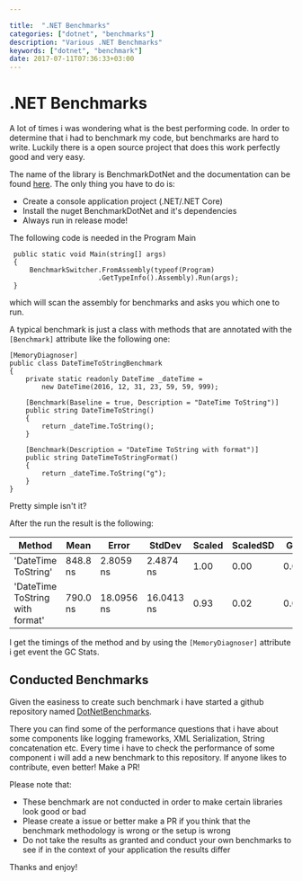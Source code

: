 ```yaml
---

title:  ".NET Benchmarks"
categories: ["dotnet", "benchmarks"]
description: "Various .NET Benchmarks"
keywords: ["dotnet", "benchmark"]
date: 2017-07-11T07:36:33+03:00
---
```


# .NET Benchmarks

A lot of times i was wondering what is the best performing code. 
In order to determine that i had to benchmark my code, but benchmarks are hard to write.
Luckily there is a open source project that does this work perfectly good and very easy.

The name of the library is BenchmarkDotNet and the documentation can be found [here](http://benchmarkdotnet.org/).
The only thing you have to do is:

- Create a console application project (.NET/.NET Core)
- Install the nuget BenchmarkDotNet and it's dependencies
- Always run in release mode!

The following code is needed in the Program Main

     public static void Main(string[] args)
     {
         BenchmarkSwitcher.FromAssembly(typeof(Program)
                          .GetTypeInfo().Assembly).Run(args);
     }

which will scan the assembly for benchmarks and asks you which one to run.

A typical benchmark is just a class with methods that are annotated with the `[Benchmark]` attribute like the following one:

    [MemoryDiagnoser]
    public class DateTimeToStringBenchmark
    {
        private static readonly DateTime _dateTime = 
            new DateTime(2016, 12, 31, 23, 59, 59, 999);
        
        [Benchmark(Baseline = true, Description = "DateTime ToString")]
        public string DateTimeToString()
        {
            return _dateTime.ToString();
        }

        [Benchmark(Description = "DateTime ToString with format")]
        public string DateTimeToStringFormat()
        {
            return _dateTime.ToString("g");
        }
    }

Pretty simple isn't it?

After the run the result is the following:

<table>
    <thead>
        <tr><th>Method</th><th>Mean</th><th>Error</th><th>StdDev</th><th>Scaled</th><th>ScaledSD</th><th>Gen 0</th><th>Gen 1</th><th>Allocated</th></tr>
    </thead>
    <tbody>
        <tr><td>'DateTime ToString'</td><td>848.8 ns</td><td>2.8059 ns</td><td>2.4874 ns</td><td>1.00</td><td>0.00</td><td>0.0410</td><td>-</td><td>132 B</td></tr>
        <tr><td> 'DateTime ToString with format'</td><td>790.0 ns</td><td>18.0956 ns</td><td>16.0413 ns</td><td>0.93</td><td>0.02</td><td>0.0391</td><td>0.0104</td><td>124 B</td></tr>
    </tbody>
</table>

I get the timings of the method and by using the `[MemoryDiagnoser]` attribute i get event the GC Stats.

## Conducted Benchmarks

Given the easiness to create such benchmark i have started a github repository named [DotNetBenchmarks](https://github.com/mantzas/DotNetBenchmarks).

There you can find some of the performance questions that i have about some components like logging frameworks, XML Serialization, String concatenation etc.
Every time i have to check the performance of some component i will add a new benchmark to this repository. If anyone likes to contribute, even better! 
Make a PR!

Please note that:

- These benchmark are not conducted in order to make certain libraries look good or bad
- Please create a issue or better make a PR if you think that the benchmark methodology is wrong or the setup is wrong
- Do not take the results as granted and conduct your own benchmarks to see if in the context of your application the results differ

Thanks and enjoy!